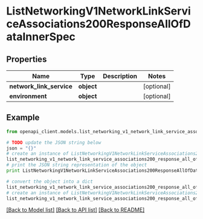 # ListNetworkingV1NetworkLinkServiceAssociations200ResponseAllOfDataInnerSpec


## Properties
Name | Type | Description | Notes
------------ | ------------- | ------------- | -------------
**network_link_service** | **object** |  | [optional] 
**environment** | **object** |  | [optional] 

## Example

```python
from openapi_client.models.list_networking_v1_network_link_service_associations200_response_all_of_data_inner_spec import ListNetworkingV1NetworkLinkServiceAssociations200ResponseAllOfDataInnerSpec

# TODO update the JSON string below
json = "{}"
# create an instance of ListNetworkingV1NetworkLinkServiceAssociations200ResponseAllOfDataInnerSpec from a JSON string
list_networking_v1_network_link_service_associations200_response_all_of_data_inner_spec_instance = ListNetworkingV1NetworkLinkServiceAssociations200ResponseAllOfDataInnerSpec.from_json(json)
# print the JSON string representation of the object
print ListNetworkingV1NetworkLinkServiceAssociations200ResponseAllOfDataInnerSpec.to_json()

# convert the object into a dict
list_networking_v1_network_link_service_associations200_response_all_of_data_inner_spec_dict = list_networking_v1_network_link_service_associations200_response_all_of_data_inner_spec_instance.to_dict()
# create an instance of ListNetworkingV1NetworkLinkServiceAssociations200ResponseAllOfDataInnerSpec from a dict
list_networking_v1_network_link_service_associations200_response_all_of_data_inner_spec_form_dict = list_networking_v1_network_link_service_associations200_response_all_of_data_inner_spec.from_dict(list_networking_v1_network_link_service_associations200_response_all_of_data_inner_spec_dict)
```
[[Back to Model list]](../ccloud/README.md#documentation-for-models) [[Back to API list]](../ccloud/README.md#documentation-for-api-endpoints) [[Back to README]](../ccloud/README.md)


